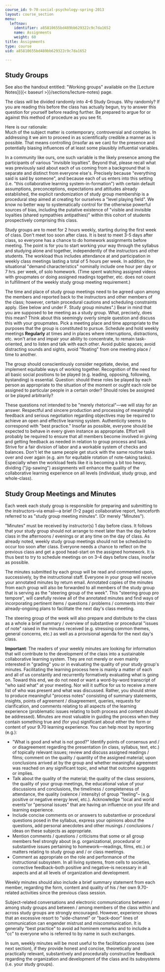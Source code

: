 ```yaml
---
course_id: 9-70-social-psychology-spring-2013
layout: course_section
menu:
  leftnav:
    identifier: a85810655bd489bb629322c9c7da1652
    name: Assignments
    weight: 60
title: Assignments
type: course
uid: a85810655bd489bb629322c9c7da1652

---
```


Study Groups
------------

See also the handout entitled: "Working groups" available on the [Lecture Notes]({{< baseurl >}}/sections/lecture-notes) page.

The class will be divided randomly into 4–6 Study Groups. Why randomly? If you are reading this before the class has actually begun, try to answer this question for yourself before reading further. Be prepared to argue for or against this method of procedure as you see fit.

Here is our rationale:  
Much of the subject matter is contemporary, controversial and complex. In addressing it we aim to proceed in as scientifically credible a manner as is possible. That means controlling (insofar as we can) for the presence and potentially biasing influences of at least some plausibly influential variables.

In a community like ours, one such variable is the likely presence among the participants of various "invisible loyalties". Beyond that, please recall what was previously said about each of us coming from a background that is separate and distinct from everyone else's. Precisely because "everything said is said by someone", and because each of us enters into this setting (i.e. "this collaborative learning system-in-formation") with certain default assumptions, preconceptions, expectations and attitudes already established, the explicit randomization of study group membership is a procedural step aimed at creating for ourselves a "level playing field". We know no better way to systematically control for the otherwise powerful sources of bias, including the putative existence of "visible and invisible loyalties (shared sympathies antipathies)" within this cohort of students prospectively comprising this class.

Study groups are to meet for 2 hours weekly, starting during the first week of class. Don't meet too soon after class. It is best to meet 3-5 days after class, so everyone has a chance to do homework assignments before meeting. The point is for you to start working your way through the syllabus and studying alone and together, independently of the instructors and other students. The workload thus includes attendance at and participation in weekly class meetings lasting a total of 5 hours per week. In addition, the situational "demand characteristics" nominally include one hour per day or 7 hrs. per week, of solo homework. (Time spent watching assigned videos with groupmates or doing assigned readings together, etc. does not count in fulfillment of the weekly study group meeting requirement.)

The time and place of study group meetings need to be agreed upon among the members and reported back to the instructors and other members of the class; however, certain procedural cautions and scheduling constraints apply. (See below and under F. Study group minutes".) Bear in mind that you are supposed to be meeting as a study group. What, precisely, does this mean? Think about this seemingly overly simple question and discuss this with your groupmates. Pick a meeting place and time appropriate to the purposes that the group is constituted to pursue. Schedule and hold weekly meetings **Regularly** at times and in places where interruptions, distractions, etc. won't arise and impair your ability to concentrate, to remain task-oriented, and to listen and talk with each other. Avoid public spaces; avoid distracting sounds and sights, avoid "floating" from one meeting place / time to another.

The group should conscientiously consider negotiate, devise, and implement equitable ways of working together. Recognition of the need for all basic social positions to be played (e.g. leading, opposing, following, bystanding) is essential. Question: should these roles be played by each person as appropriate to the situation of the moment or ought each role be assigned to particular people in a certain order? Should roles be assigned or be played arbitrarily?

These questions not intended to be "merely rhetorical"—we will stay for an answer. Respectful and sincere production and processing of meaningful feedback and serious negotiation regarding objectives may be required to achieve an open and effective learning system. Authenticity seems to correspond with "best practice." Insofar as possible, everyone should be expected to behave in every given instance as appropriate. Effort will probably be required to ensure that all members become involved in giving and getting feedback as needed in relation to group process and task. Strive for a fair division of labor and a workable system of checks and balances. Don't let the same people get stuck with the same routine tasks over and over again (e.g. aim for equitable rotation of note-taking tasks). Especially when the workload feels like it is becoming a bit too heavy, dividing ("jig-sawing") assignments will enhance the quality of the collaborative learning experience on all levels (individual, study group, and whole-class).

Study Group Meetings and Minutes
--------------------------------

Each week each study group is responsible for preparing and submitting to the instructors–via email—a brief (1–2 page) collaborative report, henceforth referred to as "study group meeting minutes". (Or merely "Minutes").

"Minutes" must be received by instructor(s) 1 day before class. It follows that your study group should not arrange to meet later than the day before class in the afternoons / evenings or at any time on the day of class. As already noted, weekly study group meetings should not be scheduled to occur too soon after class. Everyone needs a chance to reflect on the previous class and get a good head-start on the assigned homework. It is thus best to try to schedule meetings on on 3–4 days before class, insofar as possible.

The minutes submitted by each group will be read and commented upon, successively, by the instructional staff. Everyone in your group will receive your annotated minutes by return email. Annotated copies of the minutes from each group will also be forwarded to all members of the study group that is serving as the "steering group of the week". This "steering group pro tempore", will carefully review all of the annotated minutes and find ways of incorporating pertinent items / questions / problems / comments into their already-ongoing plans to facilitate the next day's class meeting.

The steering group of the week will also prepare and distribute to the class as a whole a brief summary / overview of substantive or procedural "issues of note" raised in the minutes received (e.g. stressing common themes, general concerns, etc.) as well as a provisional agenda for the next day's class.

**Important**: The readers of your weekly minutes are looking for information that will contribute to the development of the class into a sustainable collaborative learning system. They are not merely or even mainly interested in "grading" you or in evaluating the quality of your study group's minutes. Facilitating the learning process here is mainly a matter of each and all of us constantly and recurrently formatively evaluating what is going on. Toward this end, we do not need or want a word-by-word transcript of "who said what" at your meeting. Nor will it suffice for us to receive a mere list of who was present and what was discussed. Rather, you should strive to produce meaningful "process notes" consisting of summary statements, insights, points of agreement / disagreement, queries, requests for clarification, and comments relating to all aspects of the learning experience (problematic issues relating to both process and content should be addressed). Minutes are most valuable in guiding the process when they contain something true and (for you) significant about either the form or content of your 9.70 learning experience. You can help most by reporting (e.g.):

*   "What is good and what is not good?" Identify points of consensus and / or disagreement regarding the presentation (in class, syllabus, text, etc.) of topically relevant issues; review and discuss assigned readings / films; comment on the quality / quantity of the assigned material; upon conclusions arrived at by the group and whether meaningful agreement was reached on any significant topic, and what that outcome suggests or implies.
*   Talk about the quality of the material; the quality of the class sessions, the quality of your group meetings, the educational value of your discussions and conclusions, the timeliness / completeness of attendance, the quality (valence / intensity) of group "feeling"– (e.g. positive or negative energy level, etc.). Acknowledge "local and world events"or "personal issues" that are having an influence on your life and learning experience.
*   Include concise comments on or answers to substantive or procedural questions posed in the syllabus, express your opinions about the questions, add personal anecdotes and other musings / conclusions / ideas on these subjects as appropriate.
*   Mention comments / questions / criticisms that some or all group members feel strongly about (e.g. organizational, procedural or substantive issues pertaining to homework—readings, films, etc.) or matters relating to study group and / or class meetings.
*   Comment as appropriate on the role and performance of the instructional subsystem. In all living systems, from cells to societies, corrective feedback–both positive and negative–is necessary in all aspects and at all levels of organization and development.

Weekly minutes should also include a brief summary statement from each member, regarding the form, content and quality of his / her own 9.70-related activities since the previous class session.

Subject-related conversations and electronic communications between / among study groups and between / among members of the class within and across study groups are strongly encouraged. However, experience shows that an excessive resort to "side-channel" or "back-door" lines of communication can engender mistrust and miscommunication. It is generally "best practice" to avoid ad hominem remarks and to include a "cc" to everyone who is referred to by name in such exchanges.

In sum, weekly minutes will be most useful to the facilitation process (see next section), if they provide honest and concise, theoretically and practically relevant, substantively and procedurally constructive feedback regarding the organization and development of the class and its subsystems (i.e. your study groups).